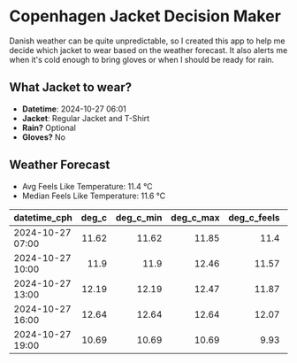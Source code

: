 
# Copenhagen Jacket Decision Maker

Danish weather can be quite unpredictable, so I created this app to help me decide which jacket to wear based on the weather forecast. 
It also alerts me when it's cold enough to bring gloves or when I should be ready for rain.

## What Jacket to wear?

- **Datetime**: 2024-10-27 06:01
- **Jacket**: Regular Jacket and T-Shirt
- **Rain?** Optional
- **Gloves?** No

## Weather Forecast
- Avg Feels Like Temperature: 11.4 °C
- Median Feels Like Temperature: 11.6 °C

| datetime_cph     |   deg_c |   deg_c_min |   deg_c_max |   deg_c_feels | weather   | wind   | rain   |
|:-----------------|--------:|------------:|------------:|--------------:|:----------|:-------|:-------|
| 2024-10-27 07:00 |   11.62 |       11.62 |       11.85 |         11.4  | Clouds    | High   | None   |
| 2024-10-27 10:00 |   11.9  |       11.9  |       12.46 |         11.57 | Clouds    | Low    | None   |
| 2024-10-27 13:00 |   12.19 |       12.19 |       12.47 |         11.87 | Rain      | Low    | Low    |
| 2024-10-27 16:00 |   12.64 |       12.64 |       12.64 |         12.07 | Rain      | Medium | Low    |
| 2024-10-27 19:00 |   10.69 |       10.69 |       10.69 |          9.93 | Clouds    | Medium | None   |
        